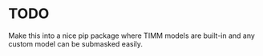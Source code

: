 # TODO

Make this into a nice pip package where TIMM models are built-in and any custom model can be submasked easily.